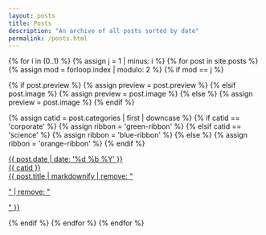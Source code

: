 ```yaml
---
layout: posts
title: Posts
description: "An archive of all posts sorted by date"
permalink: /posts.html
---
```


<div class="posts-preview">

  {% for i in (0..1) %}
  {% assign j = 1 | minus: i  %}
  {% for post in site.posts %}
  {% assign mod = forloop.index | modulo: 2 %}
  {% if mod == j %}

  {% if post.preview %}
  {% assign preview = post.preview %}
  {% elsif post.image %}
  {% assign preview = post.image %}
  {% else %}
  {% assign preview = post.image %}
  {% endif %}

  {% assign catid = post.categories | first | downcase %}
  {% if catid == 'corporate' %}
    {% assign ribbon = 'green-ribbon' %}
  {% elsif catid == 'science' %}
    {% assign ribbon = 'blue-ribbon' %}
  {% else %}
    {% assign ribbon = 'orange-ribbon' %}
  {% endif %}

  <div class="post-preview">
  <a href="{{ site.url }}{{ post.url }}" title="{{ post.title }}">
  <span class="post-preview-header">{{ post.date | date: '%d %b %Y' }}</span>
  <div class="post-preview-content" style="
    background: url({{ site.url }}/{{ preview }}) no-repeat;
    background-position: 0 -30px;
    background-size: cover; ">
    <div class="ribbon-box">
      <div class="ribbon-wrapper">
          <div class="{{ ribbon }}">{{ catid }}</div>
      </div>
    </div>
    <div class="post-preview-text">
        {{ post.title | markdownify | remove: "<p>" | remove: "</p>" }}
    </div>
  </div>
  </a>
  </div>

  {% endif %}
  {% endfor %}
  {% endfor %}

  </div>

